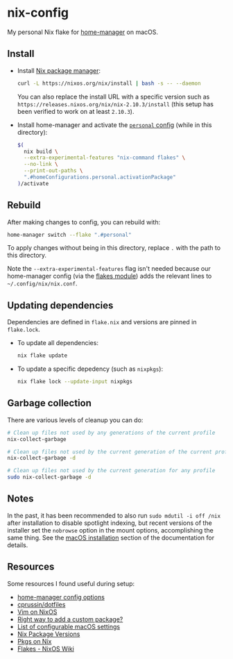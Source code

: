 # nix-config

My personal Nix flake for [home-manager] on macOS.

[home-manager]: https://github.com/nix-community/home-manager

## Install

* Install [Nix package manager](https://nixos.org/download.html):

    ```sh
    curl -L https://nixos.org/nix/install | bash -s -- --daemon
    ```

  You can also replace the install URL with a specific version such as
  `https://releases.nixos.org/nix/nix-2.10.3/install` (this setup has been
  verified to work on at least `2.10.3`).

* Install home-manager and activate the [`personal` config] (while in this directory):

    ```sh
    $(
      nix build \
      --extra-experimental-features "nix-command flakes" \
      --no-link \
      --print-out-paths \
      ".#homeConfigurations.personal.activationPackage"
    )/activate
    ```

[`personal` config]: ./machines/personal/default.nix

## Rebuild

After making changes to config, you can rebuild with:

```sh
home-manager switch --flake ".#personal"
```

To apply changes without being in this directory, replace `.` with the path to
this directory.

Note the `--extra-experimental-features` flag isn't needed because our
home-manager config (via the [flakes module]) adds the relevant lines to
`~/.config/nix/nix.conf`.

[flakes module]: ./modules/flakes/default.nix

## Updating dependencies

Dependencies are defined in `flake.nix` and versions are pinned in `flake.lock`.

* To update all dependencies:

    ```sh
    nix flake update
    ```

* To update a specific depedency (such as `nixpkgs`):

    ```sh
    nix flake lock --update-input nixpkgs
    ```

## Garbage collection

There are various levels of cleanup you can do:

```sh
# Clean up files not used by any generations of the current profile
nix-collect-garbage

# Clean up files not used by the current generation of the current profile
nix-collect-garbage -d

# Clean up files not used by the current generation for any profile
sudo nix-collect-garbage -d
```

## Notes

In the past, it has been recommended to also run `sudo mdutil -i off /nix`
after installation to disable spotlight indexing, but recent versions of the
installer set the `nobrowse` option in the mount options, accomplishing the
same thing. See the [macOS installation] section of the documentation for
details.

[macOS installation]: https://github.com/NixOS/nix/blob/ddb82ffda993d237d62d59578f7808a9d98c77fe/doc/manual/src/installation/installing-binary.md#macos-installation

## Resources

Some resources I found useful during setup:

* [home-manager config options](https://nix-community.github.io/home-manager/options.html)
* [cprussin/dotfiles](https://github.com/cprussin/dotfiles)
* [Vim on NixOS](https://web.archive.org/web/20200820230106/http://ivanbrennan.nyc/2018-05-09/vim-on-nixos)
* [Right way to add a custom package?](https://github.com/LnL7/nix-darwin/issues/16#issuecomment-284262711)
* [List of configurable macOS settings](https://github.com/mathiasbynens/dotfiles/blob/master/.macos)
* [Nix Package Versions](https://lazamar.co.uk/nix-versions/)
* [Pkgs on Nix](https://pkgs.on-nix.com/)
* [Flakes - NixOS Wiki](https://nixos.wiki/wiki/Flakes)

